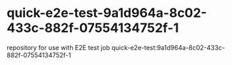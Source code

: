 # quick-e2e-test-9a1d964a-8c02-433c-882f-07554134752f-1
repository for use with E2E test job quick-e2e-test:9a1d964a-8c02-433c-882f-07554134752f-1
